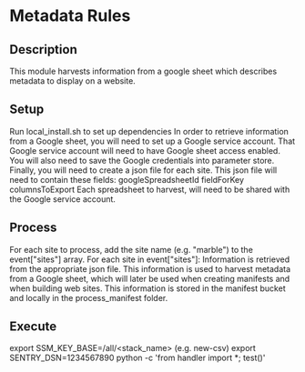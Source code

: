 # Metadata Rules

## Description
This module harvests information from a google sheet which describes metadata to display on a website.

## Setup
Run local_install.sh to set up dependencies
In order to retrieve information from a Google sheet, you will need to set up a Google service account.
That Google service account will need to have Google sheet access enabled.
You will also need to save the Google credentials into parameter store.
Finally, you will need to create a json file for each site.  This json file will need to contain these fields:
  googleSpreadsheetId
  fieldForKey
  columnsToExport
Each spreadsheet to harvest, will need to be shared with the Google service account.


## Process
For each site to process, add the site name (e.g. "marble") to the event["sites"] array.
For each site in event["sites"]:
  Information is retrieved from the appropriate json file.
  This information is used to harvest metadata from a Google sheet, which will later be used when creating manifests and when building web sites.
  This information is stored in the manifest bucket and locally in the process_manifest folder.


## Execute
export SSM_KEY_BASE=/all/<stack_name>  (e.g. new-csv)
export SENTRY_DSN=1234567890
python -c 'from handler import *; test()'
